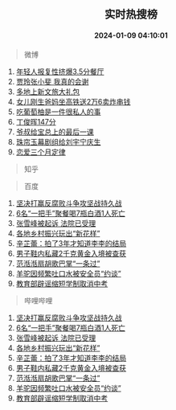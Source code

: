 <div align="center"><h2>实时热搜榜</h2><h4>2024-01-09 04:10:01</h4></div>

> 微博  

1. [年轻人报复性挤爆3.5分餐厅](https://s.weibo.com/weibo?q=%23%E5%B9%B4%E8%BD%BB%E4%BA%BA%E6%8A%A5%E5%A4%8D%E6%80%A7%E6%8C%A4%E7%88%863.5%E5%88%86%E9%A4%90%E5%8E%85%23&t=31&band_rank=1&Refer=top)<br />
2. [贾玲张小斐 我真的会谢](https://s.weibo.com/weibo?q=%E8%B4%BE%E7%8E%B2%E5%BC%A0%E5%B0%8F%E6%96%90%20%E6%88%91%E7%9C%9F%E7%9A%84%E4%BC%9A%E8%B0%A2&t=31&band_rank=2&Refer=top)<br />
3. [多地上新文旅大礼包](https://s.weibo.com/weibo?q=%23%E5%A4%9A%E5%9C%B0%E4%B8%8A%E6%96%B0%E6%96%87%E6%97%85%E5%A4%A7%E7%A4%BC%E5%8C%85%23&t=31&band_rank=3&Refer=top)<br />
4. [女儿刚生爸妈坐高铁送2万6卖炸串钱](https://s.weibo.com/weibo?q=%23%E5%A5%B3%E5%84%BF%E5%88%9A%E7%94%9F%E7%88%B8%E5%A6%88%E5%9D%90%E9%AB%98%E9%93%81%E9%80%812%E4%B8%876%E5%8D%96%E7%82%B8%E4%B8%B2%E9%92%B1%23&t=31&band_rank=4&Refer=top)<br />
5. [吃葡萄柚是一件很私人的事](https://s.weibo.com/weibo?q=%23%E5%90%83%E8%91%A1%E8%90%84%E6%9F%9A%E6%98%AF%E4%B8%80%E4%BB%B6%E5%BE%88%E7%A7%81%E4%BA%BA%E7%9A%84%E4%BA%8B%23&t=31&band_rank=5&Refer=top)<br />
6. [丁俊晖147分](https://s.weibo.com/weibo?q=%E4%B8%81%E4%BF%8A%E6%99%96147%E5%88%86&t=31&band_rank=6&Refer=top)<br />
7. [爷叔给宝总上的最后一课](https://s.weibo.com/weibo?q=%23%E7%88%B7%E5%8F%94%E7%BB%99%E5%AE%9D%E6%80%BB%E4%B8%8A%E7%9A%84%E6%9C%80%E5%90%8E%E4%B8%80%E8%AF%BE%23&t=31&band_rank=7&Refer=top)<br />
8. [珠帘玉幕剧组给刘宇宁庆生](https://s.weibo.com/weibo?q=%23%E7%8F%A0%E5%B8%98%E7%8E%89%E5%B9%95%E5%89%A7%E7%BB%84%E7%BB%99%E5%88%98%E5%AE%87%E5%AE%81%E5%BA%86%E7%94%9F%23&t=31&band_rank=8&Refer=top)<br />
9. [恋爱三个月定律](https://s.weibo.com/weibo?q=%E6%81%8B%E7%88%B1%E4%B8%89%E4%B8%AA%E6%9C%88%E5%AE%9A%E5%BE%8B&t=31&band_rank=9&Refer=top)<br />

> 知乎  


> 百度  

1. [坚决打赢反腐败斗争攻坚战持久战](https://www.baidu.com/s?wd=%E5%9D%9A%E5%86%B3%E6%89%93%E8%B5%A2%E5%8F%8D%E8%85%90%E8%B4%A5%E6%96%97%E4%BA%89%E6%94%BB%E5%9D%9A%E6%88%98%E6%8C%81%E4%B9%85%E6%88%98&sa=fyb_news&rsv_dl=fyb_news)<br />
2. [6名“一把手”聚餐喝7瓶白酒1人死亡](https://www.baidu.com/s?wd=6%E5%90%8D%E2%80%9C%E4%B8%80%E6%8A%8A%E6%89%8B%E2%80%9D%E8%81%9A%E9%A4%90%E5%96%9D7%E7%93%B6%E7%99%BD%E9%85%921%E4%BA%BA%E6%AD%BB%E4%BA%A1&sa=fyb_news&rsv_dl=fyb_news)<br />
3. [张雪峰被起诉 法院已受理](https://www.baidu.com/s?wd=%E5%BC%A0%E9%9B%AA%E5%B3%B0%E8%A2%AB%E8%B5%B7%E8%AF%89+%E6%B3%95%E9%99%A2%E5%B7%B2%E5%8F%97%E7%90%86&sa=fyb_news&rsv_dl=fyb_news)<br />
4. [各地乡村振兴玩出“新花样”](https://www.baidu.com/s?wd=%E5%90%84%E5%9C%B0%E4%B9%A1%E6%9D%91%E6%8C%AF%E5%85%B4%E7%8E%A9%E5%87%BA%E2%80%9C%E6%96%B0%E8%8A%B1%E6%A0%B7%E2%80%9D&sa=fyb_news&rsv_dl=fyb_news)<br />
5. [辛芷蕾：拍了3年才知道李李的结局](https://www.baidu.com/s?wd=%E8%BE%9B%E8%8A%B7%E8%95%BE%EF%BC%9A%E6%8B%8D%E4%BA%863%E5%B9%B4%E6%89%8D%E7%9F%A5%E9%81%93%E6%9D%8E%E6%9D%8E%E7%9A%84%E7%BB%93%E5%B1%80&sa=fyb_news&rsv_dl=fyb_news)<br />
6. [男子鞋内私藏2千克黄金入境被查获](https://www.baidu.com/s?wd=%E7%94%B7%E5%AD%90%E9%9E%8B%E5%86%85%E7%A7%81%E8%97%8F2%E5%8D%83%E5%85%8B%E9%BB%84%E9%87%91%E5%85%A5%E5%A2%83%E8%A2%AB%E6%9F%A5%E8%8E%B7&sa=fyb_news&rsv_dl=fyb_news)<br />
7. [范湉湉扇胡歌巴掌“一条过”](https://www.baidu.com/s?wd=%E8%8C%83%E6%B9%89%E6%B9%89%E6%89%87%E8%83%A1%E6%AD%8C%E5%B7%B4%E6%8E%8C%E2%80%9C%E4%B8%80%E6%9D%A1%E8%BF%87%E2%80%9D&sa=fyb_news&rsv_dl=fyb_news)<br />
8. [羊驼因频繁吐口水被安全员“约谈”](https://www.baidu.com/s?wd=%E7%BE%8A%E9%A9%BC%E5%9B%A0%E9%A2%91%E7%B9%81%E5%90%90%E5%8F%A3%E6%B0%B4%E8%A2%AB%E5%AE%89%E5%85%A8%E5%91%98%E2%80%9C%E7%BA%A6%E8%B0%88%E2%80%9D&sa=fyb_news&rsv_dl=fyb_news)<br />
9. [教育部辟谣缩短学制取消中考](https://www.baidu.com/s?wd=%E6%95%99%E8%82%B2%E9%83%A8%E8%BE%9F%E8%B0%A3%E7%BC%A9%E7%9F%AD%E5%AD%A6%E5%88%B6%E5%8F%96%E6%B6%88%E4%B8%AD%E8%80%83&sa=fyb_news&rsv_dl=fyb_news)<br />

> 哔哩哔哩  

1. [坚决打赢反腐败斗争攻坚战持久战](https://www.baidu.com/s?wd=%E5%9D%9A%E5%86%B3%E6%89%93%E8%B5%A2%E5%8F%8D%E8%85%90%E8%B4%A5%E6%96%97%E4%BA%89%E6%94%BB%E5%9D%9A%E6%88%98%E6%8C%81%E4%B9%85%E6%88%98&sa=fyb_news&rsv_dl=fyb_news)<br />
2. [6名“一把手”聚餐喝7瓶白酒1人死亡](https://www.baidu.com/s?wd=6%E5%90%8D%E2%80%9C%E4%B8%80%E6%8A%8A%E6%89%8B%E2%80%9D%E8%81%9A%E9%A4%90%E5%96%9D7%E7%93%B6%E7%99%BD%E9%85%921%E4%BA%BA%E6%AD%BB%E4%BA%A1&sa=fyb_news&rsv_dl=fyb_news)<br />
3. [张雪峰被起诉 法院已受理](https://www.baidu.com/s?wd=%E5%BC%A0%E9%9B%AA%E5%B3%B0%E8%A2%AB%E8%B5%B7%E8%AF%89+%E6%B3%95%E9%99%A2%E5%B7%B2%E5%8F%97%E7%90%86&sa=fyb_news&rsv_dl=fyb_news)<br />
4. [各地乡村振兴玩出“新花样”](https://www.baidu.com/s?wd=%E5%90%84%E5%9C%B0%E4%B9%A1%E6%9D%91%E6%8C%AF%E5%85%B4%E7%8E%A9%E5%87%BA%E2%80%9C%E6%96%B0%E8%8A%B1%E6%A0%B7%E2%80%9D&sa=fyb_news&rsv_dl=fyb_news)<br />
5. [辛芷蕾：拍了3年才知道李李的结局](https://www.baidu.com/s?wd=%E8%BE%9B%E8%8A%B7%E8%95%BE%EF%BC%9A%E6%8B%8D%E4%BA%863%E5%B9%B4%E6%89%8D%E7%9F%A5%E9%81%93%E6%9D%8E%E6%9D%8E%E7%9A%84%E7%BB%93%E5%B1%80&sa=fyb_news&rsv_dl=fyb_news)<br />
6. [男子鞋内私藏2千克黄金入境被查获](https://www.baidu.com/s?wd=%E7%94%B7%E5%AD%90%E9%9E%8B%E5%86%85%E7%A7%81%E8%97%8F2%E5%8D%83%E5%85%8B%E9%BB%84%E9%87%91%E5%85%A5%E5%A2%83%E8%A2%AB%E6%9F%A5%E8%8E%B7&sa=fyb_news&rsv_dl=fyb_news)<br />
7. [范湉湉扇胡歌巴掌“一条过”](https://www.baidu.com/s?wd=%E8%8C%83%E6%B9%89%E6%B9%89%E6%89%87%E8%83%A1%E6%AD%8C%E5%B7%B4%E6%8E%8C%E2%80%9C%E4%B8%80%E6%9D%A1%E8%BF%87%E2%80%9D&sa=fyb_news&rsv_dl=fyb_news)<br />
8. [羊驼因频繁吐口水被安全员“约谈”](https://www.baidu.com/s?wd=%E7%BE%8A%E9%A9%BC%E5%9B%A0%E9%A2%91%E7%B9%81%E5%90%90%E5%8F%A3%E6%B0%B4%E8%A2%AB%E5%AE%89%E5%85%A8%E5%91%98%E2%80%9C%E7%BA%A6%E8%B0%88%E2%80%9D&sa=fyb_news&rsv_dl=fyb_news)<br />
9. [教育部辟谣缩短学制取消中考](https://www.baidu.com/s?wd=%E6%95%99%E8%82%B2%E9%83%A8%E8%BE%9F%E8%B0%A3%E7%BC%A9%E7%9F%AD%E5%AD%A6%E5%88%B6%E5%8F%96%E6%B6%88%E4%B8%AD%E8%80%83&sa=fyb_news&rsv_dl=fyb_news)<br />
